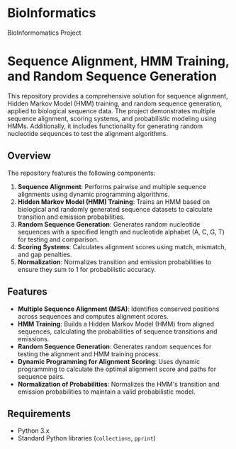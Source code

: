 # BioInformatics
BioInformomatics Project
# Sequence Alignment, HMM Training, and Random Sequence Generation

This repository provides a comprehensive solution for sequence alignment, Hidden Markov Model (HMM) training, and random sequence generation, applied to biological sequence data. The project demonstrates multiple sequence alignment, scoring systems, and probabilistic modeling using HMMs. Additionally, it includes functionality for generating random nucleotide sequences to test the alignment algorithms.

## Overview

The repository features the following components:

1. **Sequence Alignment**: Performs pairwise and multiple sequence alignments using dynamic programming algorithms.
2. **Hidden Markov Model (HMM) Training**: Trains an HMM based on biological and randomly generated sequence datasets to calculate transition and emission probabilities.
3. **Random Sequence Generation**: Generates random nucleotide sequences with a specified length and nucleotide alphabet (A, C, G, T) for testing and comparison.
4. **Scoring Systems**: Calculates alignment scores using match, mismatch, and gap penalties.
5. **Normalization**: Normalizes transition and emission probabilities to ensure they sum to 1 for probabilistic accuracy.

## Features

- **Multiple Sequence Alignment (MSA)**: Identifies conserved positions across sequences and computes alignment scores.
- **HMM Training**: Builds a Hidden Markov Model (HMM) from aligned sequences, calculating the probabilities of sequence transitions and emissions.
- **Random Sequence Generation**: Generates random sequences for testing the alignment and HMM training process.
- **Dynamic Programming for Alignment Scoring**: Uses dynamic programming to calculate the optimal alignment score and paths for sequence pairs.
- **Normalization of Probabilities**: Normalizes the HMM's transition and emission probabilities to maintain a valid probabilistic model.

## Requirements

- Python 3.x
- Standard Python libraries (`collections`, `pprint`)

